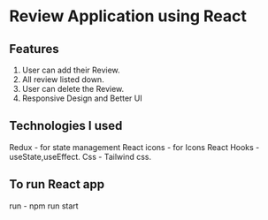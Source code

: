 # Review Application using React

## Features
1. User can add their Review.
2. All review listed down.
3. User can delete the Review.
4. Responsive Design and Better UI

## Technologies I used
Redux - for state management
React icons - for Icons
React Hooks - useState,useEffect.
Css - Tailwind css.

## To run React app
run - npm run start
